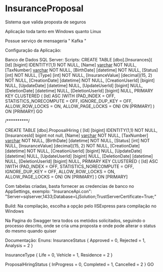 # InsuranceProposal
Sistema que valida proposta de seguros

Aplicação toda tanto em Windows quanto Linux

Possue serviço de mensageria " Kafka "

Configuração da Aplicação:

Banco de Dados SQL Server:
Scripts:
CREATE TABLE [dbo].[Insurances](
	[Id] [bigint] IDENTITY(1,1) NOT NULL,
	[Name] [varchar](100) NOT NULL,
	[TaxNumber] [varchar](60) NOT NULL,
	[BirthDate] [datetime] NOT NULL,
	[Status] [int] NOT NULL,
	[Type] [int] NOT NULL,
	[InsuranceValue] [decimal](15, 2) NOT NULL,
	[CreationDate] [datetime] NOT NULL,
	[CreationUserId] [bigint] NULL,
	[UpdateDate] [datetime] NULL,
	[UpdateUserId] [bigint] NULL,
	[DeletionDate] [datetime] NULL,
	[DeletionUserId] [bigint] NULL,
PRIMARY KEY CLUSTERED 
(
	[Id] ASC 
)WITH (PAD_INDEX = OFF, STATISTICS_NORECOMPUTE = OFF, IGNORE_DUP_KEY = OFF, ALLOW_ROW_LOCKS = ON, ALLOW_PAGE_LOCKS = ON) ON [PRIMARY]
) ON [PRIMARY]
GO

/**********/

CREATE TABLE [dbo].ProposalHiring (
	[Id] [bigint] IDENTITY(1,1) NOT NULL,
	[InsurancesId] bigint not null,
	[Name] [varchar](100) NOT NULL,
	[TaxNumber] [varchar](60) NOT NULL,
	[BirthDate] [datetime] NOT NULL,
	[Status] [int] NOT NULL,
	[InsuranceValue] [decimal](15, 2) NOT NULL,
	[CreationDate] [datetime] NOT NULL,
	[CreationUserId] [bigint] NULL,
	[UpdateDate] [datetime] NULL,
	[UpdateUserId] [bigint] NULL,
	[DeletionDate] [datetime] NULL,
	[DeletionUserId] [bigint] NULL,
PRIMARY KEY CLUSTERED 
(
	[Id] ASC
)WITH (PAD_INDEX = OFF, STATISTICS_NORECOMPUTE = OFF, IGNORE_DUP_KEY = OFF, ALLOW_ROW_LOCKS = ON, ALLOW_PAGE_LOCKS = ON) ON [PRIMARY]
) ON [PRIMARY]


Com tabelas criadas, basta fornecer as credencias de banco no AppSettings, exemplo: "InsuranceApi.con": "Server=sqlserver,1433;Database=LjSolution;TrustServerCertificate=True;"

Build:
Na compilação, escolha a opção pelo IISExpress para compilação no Windows

Na Pagina do Swagger tera todos os metódos solicitados, seguindo o processo descrito, onde se cria uma proposta e onde pode alterar o status do mesmo quando quiser

Documentação:
Enuns:
InsuranceStatus
    {
        Approved = 0,
        Rejected = 1,
        Analysis = 2
    }

InsuranceType
    {
        Life = 0,
        Vehicle = 1,
        Residence = 2
    }

ProposalHiringStatus
    {
        InProgress = 0,
        Completed = 1,
        Cancelled = 2
    }
GO

